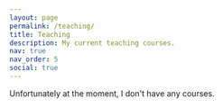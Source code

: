 ```yaml
---
layout: page
permalink: /teaching/
title: Teaching
description: My current teaching courses.
nav: true
nav_order: 5
social: true
---
```


Unfortunately at the moment, I don't have any courses.
<br />
<br />
<br />
<br />
<br />
<br />
<br />
<br />
<br />
<br />
<br />
<br />
<br />
<br />
<br />
<br />
<br />
<br />
<br />
<br />
<br />
<br />
<br />
<br />
<br />
<br />
<br />
<br />
<br />